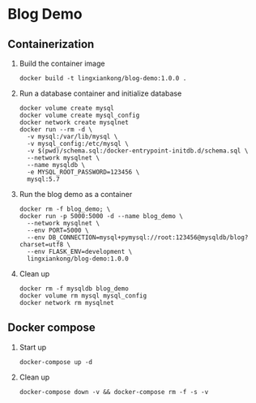 # Blog Demo

## Containerization

1. Build the container image

   ```shell
   docker build -t lingxiankong/blog-demo:1.0.0 .
   ```

1. Run a database container and initialize database

   ```shell
   docker volume create mysql
   docker volume create mysql_config
   docker network create mysqlnet
   docker run --rm -d \
     -v mysql:/var/lib/mysql \
     -v mysql_config:/etc/mysql \
     -v $(pwd)/schema.sql:/docker-entrypoint-initdb.d/schema.sql \
     --network mysqlnet \
     --name mysqldb \
     -e MYSQL_ROOT_PASSWORD=123456 \
     mysql:5.7
   ```

1. Run the blog demo as a container

   ```shell
   docker rm -f blog_demo; \
   docker run -p 5000:5000 -d --name blog_demo \
     --network mysqlnet \
     --env PORT=5000 \
     --env DB_CONNECTION=mysql+pymysql://root:123456@mysqldb/blog?charset=utf8 \
     --env FLASK_ENV=development \
     lingxiankong/blog-demo:1.0.0
   ```

1. Clean up

   ```shell
   docker rm -f mysqldb blog_demo
   docker volume rm mysql mysql_config
   docker network rm mysqlnet
   ```

## Docker compose

1. Start up

   ```shell
   docker-compose up -d
   ```

1. Clean up

   ```shell
   docker-compose down -v && docker-compose rm -f -s -v
   ```